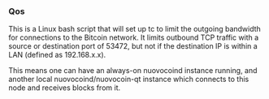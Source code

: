 ### Qos ###

This is a Linux bash script that will set up tc to limit the outgoing bandwidth for connections to the Bitcoin network. It limits outbound TCP traffic with a source or destination port of 53472, but not if the destination IP is within a LAN (defined as 192.168.x.x).

This means one can have an always-on nuovocoind instance running, and another local nuovocoind/nuovocoin-qt instance which connects to this node and receives blocks from it.
